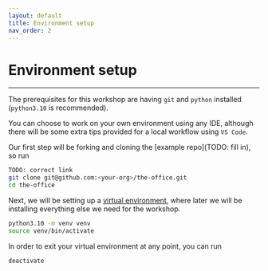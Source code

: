 ```yaml
---
layout: default
title: Environment setup
nav_order: 2
---
```


# Environment setup

---

The prerequisites for this workshop are having `git` and `python` installed (`python3.10` is
recommended).

You can choose to work on your own environment using any IDE, although there will be some extra
tips provided for a local workflow using `VS Code`.

Our first step will be forking and cloning the [example repo](TODO: fill in), so run

```sh
TODO: correct link
git clone git@github.com:<your-org>/the-office.git
cd the-office
```

Next, we will be setting up a [virtual environment](https://docs.python.org/3/tutorial/venv.html),
where later we will be installing everything else we need for the workshop.

```sh
python3.10 -m venv venv
source venv/bin/activate
```

In order to exit your virtual environment at any point, you can run

```sh
deactivate
```
